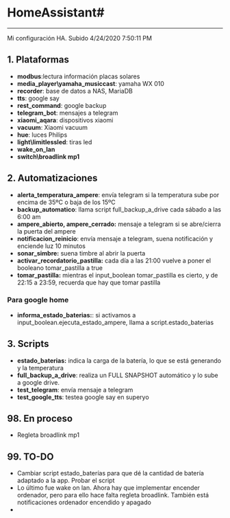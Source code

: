 # HomeAssistant#

----------

Mi configuración HA. Subido 4/24/2020 7:50:11 PM 


## 1. Plataformas ##
- **modbus**:lectura información placas solares
- **media_player\yamaha\_musiccast**: yamaha WX 010
- **recorder**: base de datos a NAS, MariaDB
- **tts**: google say
- **rest\_command**: google backup
- **telegram\_bot**: mensajes a telegram
- **xiaomi_aqara**: dispositivos xiaomi
- **vacuum**: Xiaomi vacuum
- **hue**: luces Philips
- **light\limitlessled**: tiras led
- **wake\_on\_lan** 
- **switch\broadlink mp1**

## 2. Automatizaciones ##

- **alerta\_temperatura\_ampere**: envía telegram si la temperatura sube por encima de 35ºC o baja de los 15ºC
- **backup\_automatico**: llama script full\_backup\_a\_drive cada sábado a las 6:00 am 
- **ampere\_abierto, ampere\_cerrado:** mensaje a telegram si se abre/cierra la puerta del ampere 
- **notificacion\_reinicio**: envía mensaje a telegram, suena notificación y enciende luz 10 minutos
- **sonar\_simbre:** suena timbre al abrir la puerta
- **activar\_recordatorio\_pastilla:** cada día a las 21:00 vuelve a poner el booleano tomar_pastilla a true 
- **tomar\_pastilla:** mientras el input_boolean tomar_pastilla es cierto, y de 22:15 a 23:59, recuerda que hay que tomar pastilla 

### Para google home
- **informa\_estado\_baterias:**: si activamos a input\_boolean.ejecuta\_estado\_ampere, llama a script.estado\_baterias  


## 3. Scripts

- **estado_baterias:** indica la carga de la batería, lo que se está generando y la temperatura
- **full\_backup\_a\_drive**: realiza un FULL SNAPSHOT automático y lo sube a google drive. 
- **test\_telegram**: envía mensaje a telegram
- **test\_google\_tts**: testea google say en superyo


## 98. En proceso
- Regleta broadlink mp1


## 99. TO-DO

- Cambiar script estado\_baterías para que dé la cantidad de batería adaptado a la app. Probar el script
- Lo último fue wake on lan. Ahora hay que implementar encender ordenador, pero para ello hace falta regleta broadlink. También está notificaciones ordenador encendido y apagado
- 
 